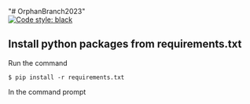 "# OrphanBranch2023"  
[![Code style: black](https://img.shields.io/badge/code%20style-black-000000.svg)](https://github.com/psf/black)

## Install python packages from requirements.txt
Run the command
```
$ pip install -r requirements.txt
```
In the command prompt